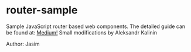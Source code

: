 # router-sample
Sample JavaScript router based web components. The detailed guide can be found at:
[Medium!](https://medium.com/@jasim/declarative-router-with-web-components-43ddcebc9dbc)
 Small modifications by Aleksandr Kalinin

Author: Jasim
